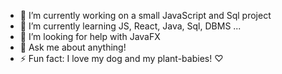 - 🚀 I’m currently working on a small JavaScript and Sql project
- 🌱 I’m currently learning JS, React, Java, Sql, DBMS ... 
- 🤔 I’m looking for help with JavaFX
- 💬 Ask me about anything! 
- ⚡ Fun fact: I love my dog and my plant-babies! ♡

<!--
**sirin-koca/sirin-koca** is a ✨ _special_ ✨ repository because its `README.md` (this file) appears on your GitHub profile.

Here are some ideas to get you started:

- 🔭 I’m currently working on a small JavaScript and SQL project
- 🌱 I’m currently learning JS, SQL, NoSQL, DBMS, OOP-
- 🤔 I’m looking for help with JavaFX
- 💬 Ask me about anything
- ⚡ Fun fact: I adore my dog! :D
-->
